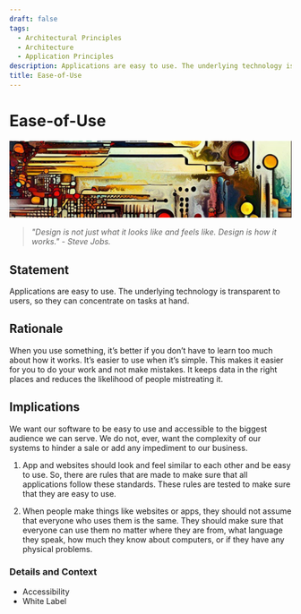 ```yaml
---
draft: false
tags:
  - Architectural Principles
  - Architecture
  - Application Principles
description: Applications are easy to use. The underlying technology is transparent to users, so they can concentrate on tasks at hand.
title: Ease-of-Use
---
```

# Ease-of-Use

![An abstract header in the style of Van Gogh](/media/images/header01.png)

> *"Design is not just what it looks like and feels like. Design is how it works." - Steve Jobs.*

## Statement

Applications are easy to use. The underlying technology is transparent to users, so they can concentrate on tasks at hand.

## Rationale

When you use something, it’s better if you don’t have to learn too much about how it works. It’s easier to use when it’s simple. This makes it easier for you to do your work and not make mistakes. It keeps data in the right places and reduces the likelihood of people mistreating it.

## Implications

We want our software to be easy to use and accessible to the biggest audience we can serve. We do not, ever, want the complexity of our systems to hinder a sale or add any impediment to our business.

1. App and websites should look and feel similar to each other and be easy to use. So, there are rules that are made to make sure that all applications follow these standards. These rules are tested to make sure that they are easy to use.

2. When people make things like websites or apps, they should not assume that everyone who uses them is the same. They should make sure that everyone can use them no matter where they are from, what language they speak, how much they know about computers, or if they have any physical problems.

### Details and Context

* Accessibility
* White Label
